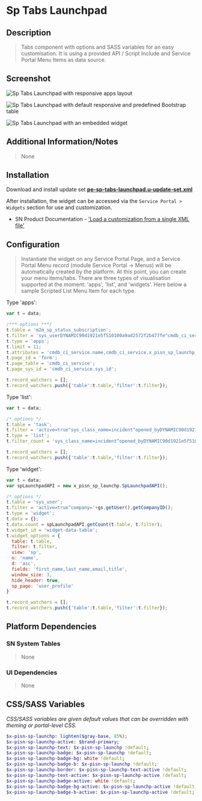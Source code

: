 # Sp Tabs Launchpad

## Description

> Tabs component with options and SASS variables for an easy customisation. It is using a provided API / Script Include and Service Portal Menu Items as data source.

## Screenshot

![Sp Tabs Launchpad with responsive apps layout](https://raw.githubusercontent.com/platform-experience/serviceportal-widget-library/master/src/pe-sp-tabs-launchpad/images/pe-sp-tabs-launchpad-01.png)

![Sp Tabs Launchpad with default responsive and predefined Bootstrap table](https://raw.githubusercontent.com/platform-experience/serviceportal-widget-library/master/src/pe-sp-tabs-launchpad/images/pe-sp-tabs-launchpad-02.png)

![Sp Tabs Launchpad with an embedded widget](https://raw.githubusercontent.com/platform-experience/serviceportal-widget-library/master/src/pe-sp-tabs-launchpad/images/pe-sp-tabs-launchpad-03.png)

## Additional Information/Notes

> None

## Installation

Download and install update set **[pe-sp-tabs-launchpad.u-update-set.xml](https://github.com/platform-experience/serviceportal-widget-library/blob/master/src/pe-sp-tabs-launchpad/pe-sp-tabs-launchpad.u-update-set.xml)**

After installation, the widget can be accessed via the `Service Portal > Widgets` section for use and customization.

* SN Product Documentation - ['Load a customization from a single XML file'](https://docs.servicenow.com/bundle/kingston-application-development/page/build/system-update-sets/task/t_SaveAnUpdateSetAsAnXMLFile.html)

## Configuration

> Instantiate the widget on any Service Portal Page, and a Service Portal Menu record (module Service Portal -> Menus) will be automatically created by the platform.
At this point, you can create your menu items/tabs. There are three types of visualisation supported at the moment: 'apps', 'list', and 'widgets'. Here below a sample Scripted List Menu Item for each type.

Type 'apps':

``` javascript
var t = data;

/*** options ***/
t.table = 'm2m_sp_status_subscription';
t.filter = 'sys_userDYNAMIC90d1921e5f510100a9ad2572f2b477fe^cmdb_ci_service.service_classification=Business Service^ORDERBYcmdb_ci_service.name';
t.type = 'apps';
t.limit = 11;
t.attributes = 'cmdb_ci_service.name,cmdb_ci_service.x_pisn_sp_launchp_logo,cmdb_ci_service.sys_id';
t.page_id = 'form';
t.page_table = 'cmdb_ci_service';
t.page_sys_id = 'cmdb_ci_service.sys_id';

t.record_watchers = [];
t.record_watchers.push({'table':t.table,'filter':t.filter});
```


Type 'list':

``` javascript
var t = data;

/* options */
t.table = 'task';
t.filter = 'active=true^sys_class_name=incident^opened_byDYNAMIC90d1921e5f510100a9ad2572f2b477fe^ORDERBYDESCsys_updated_on';
t.type = 'list';
t.filter_count = 'sys_class_name=incident^opened_byDYNAMIC90d1921e5f510100a9ad2572f2b477fe^state=1^ORstate=2^ORstate=3';

t.record_watchers = [];
t.record_watchers.push({'table':t.table,'filter':t.filter});
```


Type 'widget':

``` javascript
var t = data;
var spLaunchpadAPI = new x_pisn_sp_launchp.SpLaunchpadAPI();

/* options */
t.table = 'sys_user';
t.filter = 'active=true^company='+gs.getUser().getCompanyID();
t.type = 'widget';
t.data = {};
t.data.count = spLaunchpadAPI.getCount(t.table, t.filter);
t.widget_id = 'widget-data-table';
t.widget_options = {
  table: t.table,
  filter: t.filter,
  view: 'sp',
  o: 'name',
  d: 'asc',
  fields: 'first_name,last_name,email,title',
  window_size: 3,
  hide_header: true,
  sp_page: 'user_profile'
}

t.record_watchers = [];
t.record_watchers.push({'table':t.table,'filter':t.filter});
```


## Platform Dependencies

### SN System Tables

> None

### UI Dependencies

> None

## CSS/SASS Variables

_CSS/SASS variables are given default values that can be overridden with theming or portal-level CSS._

``` sass
$x-pisn-sp-launchp: lighten($gray-base, 85%);
$x-pisn-sp-launchp-active: $brand-primary;
$x-pisn-sp-launchp-text: $x-pisn-sp-launchp !default;
$x-pisn-sp-launchp-badge: $x-pisn-sp-launchp !default;
$x-pisn-sp-launchp-badge-bg: white !default;
$x-pisn-sp-launchp-badge-b: $x-pisn-sp-launchp !default;
$x-pisn-sp-launchp-border: $x-pisn-sp-launchp-text-active !default;
$x-pisn-sp-launchp-text-active: $x-pisn-sp-launchp-active !default;
$x-pisn-sp-launchp-badge-active: white !default;
$x-pisn-sp-launchp-badge-bg-active: $x-pisn-sp-launchp-active !default;
$x-pisn-sp-launchp-badge-b-active: $x-pisn-sp-launchp-active !default;
```
